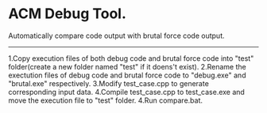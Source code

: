 # ACM Debug Tool. 
Automatically compare code output with brutal force code output.
****************************************************************
1.Copy execution files of both debug code and brutal force code into "test" folder(create a new folder named "test" if it doens't exist).
2.Rename the exectution files of debug code and brutal force code to "debug.exe" and "brutal.exe" respectively.
3.Modify test_case.cpp to generate corresponding input data.
4.Compile test_case.cpp to test_case.exe and move the execution file to "test" folder.
4.Run compare.bat.